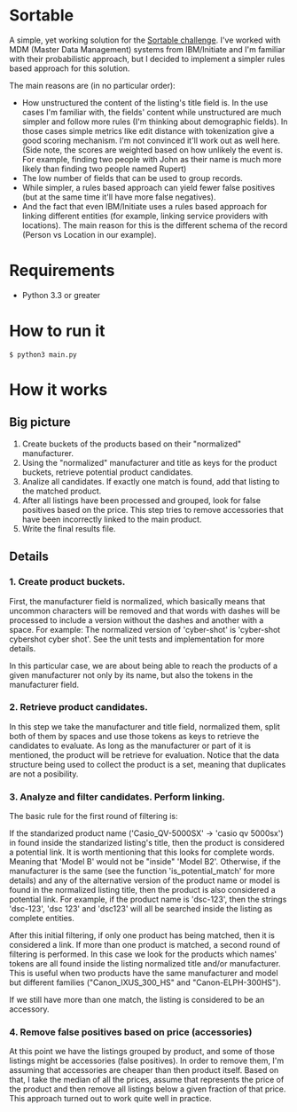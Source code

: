 # Sortable
A simple, yet working solution for the [Sortable challenge](http://sortable.com/challenge/).  I've worked with MDM (Master Data Management) systems from IBM/Initiate and I'm familiar with their probabilistic approach, but I decided to implement a simpler rules based approach for this solution.

The main reasons are (in no particular order):
- How unstructured the content of the listing's title field is. In the use cases I'm familiar with, the fields' content while unstructured are much simpler and follow more rules (I'm thinking about demographic fields). In those cases simple metrics like edit distance with tokenization give a good scoring mechanism. I'm not convinced it'll work out as well here. (Side note, the scores are weighted based on how unlikely the event is. For example, finding two people with John as their name is much more likely than finding two people named Rupert)
- The low number of fields that can be used to group records.
- While simpler, a rules based approach can yield fewer false positives (but at the same time it'll have more false negatives).
- And the fact that even IBM/Initiate uses a rules based approach for linking different entities (for example, linking service providers with locations). The main reason for this is the different schema of the record (Person vs Location in our example).


# Requirements
-  Python 3.3 or greater

# How to run it
    $ python3 main.py

# How it works
## Big picture
1. Create buckets of the products based on their "normalized" manufacturer.
2. Using the "normalized" manufacturer and title as keys for the product buckets, retrieve potential product candidates.
3. Analize all candidates. If exactly one match is found, add that listing to the matched product.
4. After all listings have been processed and grouped, look for false positives based on the price.  This step tries to remove accessories that have been incorrectly linked to the main product.
5. Write the final results file.

## Details
### 1. Create product buckets.

First, the manufacturer field is normalized, which basically means that uncommon characters will be removed and that words with dashes will be processed to include a version without the dashes and another with a space. For example: The normalized version of 'cyber-shot' is 'cyber-shot cybershot cyber shot'. See the unit tests and implementation for more details.

In this particular case, we are about being able to reach the products of a given manufacturer not only by its name, but also the tokens in the manufacturer field.

### 2. Retrieve product candidates.

In this step we take the manufacturer and title field, normalized them, split both of them by spaces and use those tokens as keys to retrieve the candidates to evaluate. As long as the manufacturer or part of it is mentioned, the product will be retrieve for evaluation. Notice that the data structure being used to collect the product is a set, meaning that duplicates are not a posibility.

### 3. Analyze and filter candidates. Perform linking.

The basic rule for the first round of filtering is:

If the standarized product name ('Casio_QV-5000SX' -> 'casio qv 5000sx') in found inside the standarized listing's title, then the product is considered a potential link. It is worth mentioning that this looks for complete words. Meaning that 'Model B' would not be "inside" 'Model B2'. Otherwise, if the manufacturer is the same (see the function 'is_potential_match' for more details) and any of the alternative version of the product name or model is found in the normalized listing title, then the product is also considered a potential link. For example, if the product name is 'dsc-123', then the strings 'dsc-123', 'dsc 123' and 'dsc123' will all be searched inside the listing as complete entities.

After this initial filtering, if only one product has being matched, then it is considered a link.  If more than one product is matched, a second round of filtering is performed. In this case we look for the products which names' tokens are all found inside the listing normalized title and/or manufacturer. This is useful when two products have the same manufacturer and model but different families ("Canon_IXUS_300_HS" and "Canon-ELPH-300HS").

If we still have more than one match, the listing is considered to be an accessory.

### 4. Remove false positives based on price (accessories)

At this point we have the listings grouped by product, and some of those listings might be accessories (false positives). In order to remove them, I'm assuming that accessories are cheaper than then product itself. Based on that, I take the median of all the prices, assume that represents the price of the product and then remove all listings below a given fraction of that price. This approach turned out to work quite well in practice.
